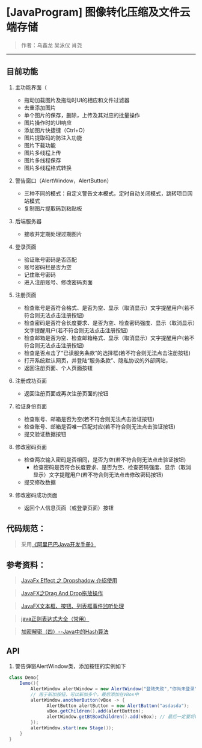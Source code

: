 # [JavaProgram] 图像转化压缩及文件云端存储
>作者：乌鑫龙 吴泳仪 肖尧
---
  
## 目前功能

1. 主功能界面（
    - 拖动加载图片及拖动时UI的相应和文件过滤器
    - 去重添加图片
    - 单个图片的保存，删除，上传及其对应的批量操作
    - 图片操作时的UI响应
    - 添加图片快捷键（Ctrl+O）
    - 图片提取码的防注入功能
    - 图片下载功能
    - 图片多线程上传
    - 图片多线程保存
    - 图片多线程格式转换
2. 警告窗口（AlertWindow，AlertButton）
    - 三种不同的模式：自定义警告文本模式，定时自动关闭模式，跳转项目网站模式
    - 复制图片提取码到粘贴板
3. 后端服务器
    - 接收并定期处理过期图片

4. 登录页面
     - 验证账号密码是否匹配
     - 账号密码栏是否为空
     - 记住账号密码
     - 进入注册账号、修改密码页面

5. 注册页面
    - 检查账号是否符合格式、是否为空、显示（取消显示）文字提醒用户(若不符合则无法点击注册按钮)
    - 检查密码是否符合长度要求、是否为空、检查密码强度、显示（取消显示）文字提醒用户(若不符合则无法点击注册按钮)
    - 检查邮箱是否为空、检查邮箱格式、显示（取消显示）文字提醒用户(若不符合则无法点击注册按钮)
    - 检查是否点击了“已读服务条款”的选择框(若不符合则无法点击注册按钮)
    - 打开系统默认网页，并登陆“服务条款”、隐私协议的外部网站，
    - 返回注册页面、个人页面按钮

6. 注册成功页面
    - 返回注册页面或再次注册页面的按钮

7. 验证身份页面
    - 检查账号、邮箱是否为空(若不符合则无法点击验证按钮)
    - 检查账号、邮箱是否唯一匹配对应(若不符合则无法点击验证按钮)
    - 提交验证数据按钮

8. 修改密码页面
    - 检查两次输入密码是否相同，是否为空(若不符合则无法点击验证按钮)
        - 检查密码是否符合长度要求、是否为空、检查密码强度、显示（取消显示）文字提醒用户(若不符合则无法点击修改密码按钮)
    - 提交修改数据

9. 修改密码成功页面
    - 返回个人信息页面（或登录页面）按钮
  
 ## 代码规范：
 > 采用[《阿里巴巴Java开发手册》](https://github.com/alibaba/p3c/blob/master/%E9%98%BF%E9%87%8C%E5%B7%B4%E5%B7%B4Java%E5%BC%80%E5%8F%91%E6%89%8B%E5%86%8C%EF%BC%88%E5%8D%8E%E5%B1%B1%E7%89%88%EF%BC%89.pdf)

## 参考资料：
> [JavaFx Effect 之 Dropshadow 介绍使用](https://blog.csdn.net/qq_22571159/article/details/86570727)

>[JavaFX之Drag And Drop拖放操作](https://blog.csdn.net/wingfourever/article/details/8858782)

>[JavaFX文本框、按钮、列表框事件监听处理](https://blog.csdn.net/haoranhaoshi/article/details/82977050)

>[java正则表达式大全（常用）](https://blog.csdn.net/zpz2411232428/article/details/83549502)

>[加密解密（四）--Java中的Hash算法](https://blog.csdn.net/qq_24280381/article/details/72024860)


   
## API
   1. 警告弹窗AlertWindow类，添加按钮的实例如下    
   ```java
    class Demo{
        Demo(){
            AlertWindow alertWindow = new AlertWindow("登陆失败","你尚未登录");  // 此处写警告弹窗的标题和内容
            // 用于新加按钮，可以新加多个，最后添加在VBox中
            alertWindow.anotherButton(vBox -> {
                  AlertButton alertButton = new AlertButton("asdasda");        //写新加按钮的名字
                  vBox.getChildren().add(alertButton);
                  alertWindow.getBtBoxChildren().add(vBox); // 最后一定要将VBox添加进alertWindow的btbox中
            });
            alertWindow.start(new Stage());
        }
    }
